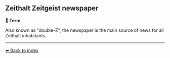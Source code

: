 ## Zeithalt Zeitgeist newspaper

**📑 Term**

Also known as "double-Z", the newspaper is the main source of news for all Zeithalt inhabitants.


----------
[⬅️ Back to index](/#fad0_s)
